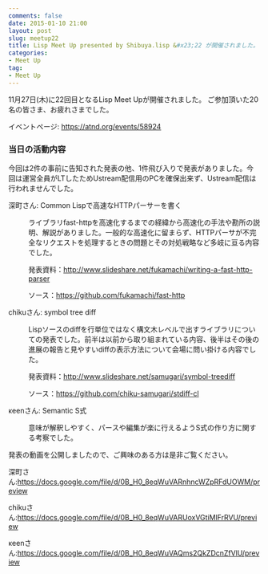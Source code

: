 ```yaml
---
comments: false
date: 2015-01-10 21:00
layout: post
slug: meetup22
title: Lisp Meet Up presented by Shibuya.lisp &#x23;22 が開催されました。
categories:
- Meet Up
tag:
- Meet Up
---
```


<p>
11月27日(木)に22回目となるLisp Meet Upが開催されました。
ご参加頂いた20名の皆さま、お疲れさまでした。
</p>
<p>
イベントページ: <a href="https://atnd.org/events/58924">https://atnd.org/events/58924</a>
</p>

<h3>当日の活動内容</h3>
<p>
今回は2件の事前に告知された発表の他、1件飛び入りで発表がありました。今回は運営全員がLTしたためUstream配信用のPCを確保出来ず、Ustream配信は行われませんでした。
</p>
<dl>
<dt>深町さん: Common Lispで高速なHTTPパーサーを書く</dt>
<dd>
<p>
ライブラリfast-httpを高速化するまでの経緯から高速化の手法や勘所の説明、解説がありました。一般的な高速化に留まらず、HTTPパーサが不完全なリクエストを処理するときの問題とその対処戦略など多岐に亘る内容でした。
</p>
<p> 発表資料：<a href="http://www.slideshare.net/fukamachi/writing-a-fast-http-parser">http://www.slideshare.net/fukamachi/writing-a-fast-http-parser</a></p>
<p>
ソース：<a href="https://github.com/fukamachi/fast-http">https://github.com/fukamachi/fast-http</a>
</p>
</dd>
<dt>chikuさん: symbol tree diff</dt>
<dd>
<p>Lispソースのdiffを行単位ではなく構文木レベルで出すライブラリについての発表でした。前半は以前から取り組まれている内容、後半はその後の進展の報告と見やすいdiffの表示方法について会場に問い掛ける内容でした。</p>
<p>発表資料：<a href=" http://www.slideshare.net/samugari/symbol-treediff">http://www.slideshare.net/samugari/symbol-treediff</a></p>
<p>ソース：<a href="https://github.com/chiku-samugari/stdiff-cl">https://github.com/chiku-samugari/stdiff-cl</a>
</dd>
<dt>κeenさん: Semantic S式</dt>
<dd>
<p>
意味が解釈しやすく、パースや編集が楽に行えるようS式の作り方に関する考察でした。
</p>
</dd>
</dl>
<p>
発表の動画を公開しましたので、ご興味のある方は是非ご覧ください。
<p>深町さん:<a href="https://docs.google.com/file/d/0B_H0_8eqWuVARnhncWZpRFdUOWM/preview">https://docs.google.com/file/d/0B_H0_8eqWuVARnhncWZpRFdUOWM/preview</a></p>
<p>chikuさん:<a href="https://docs.google.com/file/d/0B_H0_8eqWuVARUoxVGtiMlFrRVU/preview">https://docs.google.com/file/d/0B_H0_8eqWuVARUoxVGtiMlFrRVU/preview</a></p>
<p>κeenさん:<a href="https://docs.google.com/file/d/0B_H0_8eqWuVAQms2QkZDcnZfVlU/preview">https://docs.google.com/file/d/0B_H0_8eqWuVAQms2QkZDcnZfVlU/preview</a></p>
</p>
